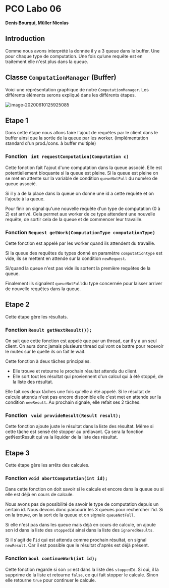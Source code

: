 # PCO Labo 06

**Denis Bourqui, Müller Nicolas**

## Introduction

Comme nous avons interprété la donnée il y a 3 queue dans le buffer. Une pour chaque type de computation. Une fois qu’une requête est en traitement elle n'est plus dans la queue. 

## Classe `ComputationManager` (Buffer)

Voici une représentation graphique de notre `ComputationManager`. Les différents éléments serons expliqué dans les différents étapes.

![image-20200610125925085](/home/deni/.config/Typora/typora-user-images/image-20200610125925085.png)

## Etape 1

Dans cette étape nous allons faire l'ajout de requêtes par le client dans le buffer ainsi que la sortie de la queue par les worker. (implémentation standard d'un prod./cons. à buffer multiple)

### Fonction ` int requestComputation(Computation c)`

Cette fonction fait l'ajout d'une computation dans la queue associé. Elle est potentiellement bloquante si la queue est pleine.  Si la queue est pleine on se met en attente sur la variable de condition `queueNotFull` du numéro de queue associé. 

Si il y a de la place dans la queue on donne une id a cette requête et on l'ajoute à la queue. 

Pour finir on signal qu'une nouvelle requête d'un type de computation (0 à 2) est arrivé. Cela permet aux worker de ce type attendent une nouvelle requête, de sortir cela de la queue et de commencer leur travaille.

### Fonction `Request getWork(ComputationType computationType)`

Cette fonction est appelé par les worker quand ils attendent du travaille. 

Si la queue des requêtes du types donné en paramètre `computationtype` est vide, ils se mettent en attende sur la condition `newRequest`. 

Si/quand la queue n'est pas vide ils sortent la première requêtes de la queue.

Finalement ils signalent `queueNotFull`du type concernée pour laisser arriver de nouvelle requêtes dans la queue.  

## Etape 2

Cette étape gère les résultats.

### Fonction `Result getNextResult());` 

On sait que cette fonction est appelé que par un thread, car il y a un seul client. On aura donc jamais plusieurs thread qui vont ce battre pour recevoir le mutex sur le quelle ils on fait le wait. 

Cette fonction à deux tâches principales. 

* Elle trouve et retourne le prochain résultat attendu du client.
* Elle sort tout les résultat qui proviennent d'un calcul qui à été stoppé, de la liste des résultat.

Elle fait ces deux tâches une fois qu'elle à été appelé. Si le résultat de calcule attendu n'est pas encore disponible elle c'est met en attende sur la condition `newResult`. Au prochain signale, elle refait ses 2 tâches.  

### Fonction ` void provideResult(Result result);`

Cette fonction ajoute juste le résultat dans la liste des résultat. Même si cette tâche est sensé été stopper au prélavant. Ça sera la fonction getNextResult qui va la liquider de la liste des résultat.

## Etape 3

Cette étape gère les arrêts des calcules.

### Fonction `void abortComputation(int id); `

Dans cette fonction on doit savoir si le calcule et encore dans la queue ou si elle est déjà en cours de calcule. 

Nous avons pas de possibilité de savoir le type de computation depuis un certain id. Nous devons donc parcourir les 3 queues pour rechercher l'id. Si on la trouve, on la sort de la queue et on signale `queueNotFull`.

Si elle n'est pas dans les queue mais déjà en cours de calcule, on ajoute son id dans la liste des `stoppedId` ainsi dans la liste des `ignoredResults`. 

Si il s'agit de l'`id` qui est attendu comme prochain résultat, on signal `newResult`. Car il est possible que le résultat d'après est déjà présent.  

### Fonction `bool continueWork(int id);`

Cette fonction regarde si son `id` est dans la liste des `stoppedId`.  Si oui, il la supprime de la liste et retourne `false`, ce qui fait stopper le calcule. Sinon elle retourne `true` pour continuer le calcule. 